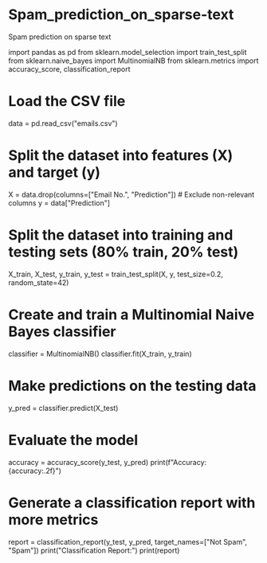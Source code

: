 # Spam_prediction_on_sparse-text
Spam prediction on sparse text


import pandas as pd
from sklearn.model_selection import train_test_split
from sklearn.naive_bayes import MultinomialNB
from sklearn.metrics import accuracy_score, classification_report

# Load the CSV file
data = pd.read_csv("emails.csv")

# Split the dataset into features (X) and target (y)
X = data.drop(columns=["Email No.", "Prediction"])  # Exclude non-relevant columns
y = data["Prediction"]

# Split the dataset into training and testing sets (80% train, 20% test)
X_train, X_test, y_train, y_test = train_test_split(X, y, test_size=0.2, random_state=42)

# Create and train a Multinomial Naive Bayes classifier
classifier = MultinomialNB()
classifier.fit(X_train, y_train)

# Make predictions on the testing data
y_pred = classifier.predict(X_test)

# Evaluate the model
accuracy = accuracy_score(y_test, y_pred)
print(f"Accuracy: {accuracy:.2f}")

# Generate a classification report with more metrics
report = classification_report(y_test, y_pred, target_names=["Not Spam", "Spam"])
print("Classification Report:")
print(report)


